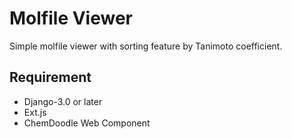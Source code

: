 # Molfile Viewer

Simple molfile viewer with sorting feature by Tanimoto coefficient.

## Requirement

- Django-3.0 or later
- Ext.js
- ChemDoodle Web Component
